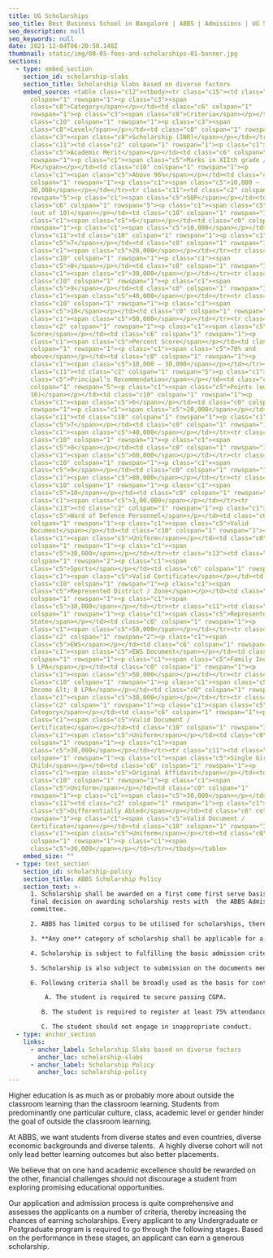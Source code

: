 ```yaml
---
title: UG Scholarships
seo_title: Best Business School in Bangalore | ABBS | Admissions | UG Scholarships
seo_description: null
seo_keywords: null
date: 2021-12-04T06:20:50.148Z
thumbnail: static/img/08-05-fees-and-scholarships-01-banner.jpg
sections:
  - type: embed_section
    section_id: scholarship-slabs
    section_title: Scholarship Slabs based on diverse factors
    embed_source: <table class="c12"><tbody><tr class="c15"><td class="c2"
      colspan="1" rowspan="1"><p class="c3"><span
      class="c8">Category</span></p></td><td class="c6" colspan="1"
      rowspan="1"><p class="c3"><span class="c8">Criteria</span></p></td><td
      class="c10" colspan="1" rowspan="1"><p class="c3"><span
      class="c8">Level</span></p></td><td class="c0" colspan="1" rowspan="1"><p
      class="c3"><span class="c8">Scholarship (INR)</span></p></td></tr><tr
      class="c11"><td class="c2" colspan="1" rowspan="1"><p class="c1"><span
      class="c5">Academic Merit</span></p></td><td class="c6" colspan="1"
      rowspan="1"><p class="c1"><span class="c5">Marks in XIIth grade /
      PU</span></p></td><td class="c10" colspan="1" rowspan="1"><p
      class="c1"><span class="c5">Above 96%</span></p></td><td class="c0"
      colspan="1" rowspan="1"><p class="c1"><span class="c5">10,000 –
      30,000</span></p></td></tr><tr class="c11"><td class="c2" colspan="1"
      rowspan="5"><p class="c1"><span class="c5">SOP</span></p></td><td
      class="c6" colspan="1" rowspan="5"><p class="c1"><span class="c5">Points
      (out of 10)</span></p></td><td class="c10" colspan="1" rowspan="1"><p
      class="c1"><span class="c5">6</span></p></td><td class="c0" colspan="1"
      rowspan="1"><p class="c1"><span class="c5">10,000</span></p></td></tr><tr
      class="c11"><td class="c10" colspan="1" rowspan="1"><p class="c1"><span
      class="c5">7</span></p></td><td class="c0" colspan="1" rowspan="1"><p
      class="c1"><span class="c5">20,000</span></p></td></tr><tr class="c11"><td
      class="c10" colspan="1" rowspan="1"><p class="c1"><span
      class="c5">8</span></p></td><td class="c0" colspan="1" rowspan="1"><p
      class="c1"><span class="c5">30,000</span></p></td></tr><tr class="c11"><td
      class="c10" colspan="1" rowspan="1"><p class="c1"><span
      class="c5">9</span></p></td><td class="c0" colspan="1" rowspan="1"><p
      class="c1"><span class="c5">40,000</span></p></td></tr><tr class="c11"><td
      class="c10" colspan="1" rowspan="1"><p class="c1"><span
      class="c5">10</span></p></td><td class="c0" colspan="1" rowspan="1"><p
      class="c1"><span class="c5">50,000</span></p></td></tr><tr class="c11"><td
      class="c2" colspan="1" rowspan="1"><p class="c1"><span class="c5">ABSAT
      Score</span></p></td><td class="c6" colspan="1" rowspan="1"><p
      class="c1"><span class="c5">Percent Score</span></p></td><td class="c10"
      colspan="1" rowspan="1"><p class="c1"><span class="c5">70% and
      above</span></p></td><td class="c0" colspan="1" rowspan="1"><p
      class="c1"><span class="c5">10,000 – 30,000</span></p></td></tr><tr
      class="c11"><td class="c2" colspan="1" rowspan="5"><p class="c1"><span
      class="c5">Principal’s Recommendation</span></p></td><td class="c6"
      colspan="1" rowspan="5"><p class="c1"><span class="c5">Points (out of
      10)</span></p></td><td class="c10" colspan="1" rowspan="1"><p
      class="c1"><span class="c5">6</span></p></td><td class="c0" colspan="1"
      rowspan="1"><p class="c1"><span class="c5">20,000</span></p></td></tr><tr
      class="c11"><td class="c10" colspan="1" rowspan="1"><p class="c1"><span
      class="c5">7</span></p></td><td class="c0" colspan="1" rowspan="1"><p
      class="c1"><span class="c5">40,000</span></p></td></tr><tr class="c11"><td
      class="c10" colspan="1" rowspan="1"><p class="c1"><span
      class="c5">8</span></p></td><td class="c0" colspan="1" rowspan="1"><p
      class="c1"><span class="c5">60,000</span></p></td></tr><tr class="c11"><td
      class="c10" colspan="1" rowspan="1"><p class="c1"><span
      class="c5">9</span></p></td><td class="c0" colspan="1" rowspan="1"><p
      class="c1"><span class="c5">80,000</span></p></td></tr><tr class="c11"><td
      class="c10" colspan="1" rowspan="1"><p class="c1"><span
      class="c5">10</span></p></td><td class="c0" colspan="1" rowspan="1"><p
      class="c1"><span class="c5">1,00,000</span></p></td></tr><tr
      class="c13"><td class="c2" colspan="1" rowspan="1"><p class="c1"><span
      class="c5">Ward of Defence Personnel</span></p></td><td class="c6"
      colspan="1" rowspan="1"><p class="c1"><span class="c5">Valid
      Document</span></p></td><td class="c10" colspan="1" rowspan="1"><p
      class="c1"><span class="c5">Uniform</span></p></td><td class="c0"
      colspan="1" rowspan="1"><p class="c1"><span
      class="c5">30,000</span></p></td></tr><tr class="c13"><td class="c2"
      colspan="1" rowspan="2"><p class="c1"><span
      class="c5">Sports</span></p></td><td class="c6" colspan="1" rowspan="2"><p
      class="c1"><span class="c5">Valid Certificate</span></p></td><td
      class="c10" colspan="1" rowspan="1"><p class="c1"><span
      class="c5">Represented District / Zone</span></p></td><td class="c0"
      colspan="1" rowspan="1"><p class="c1"><span
      class="c5">30,000</span></p></td></tr><tr class="c11"><td class="c10"
      colspan="1" rowspan="1"><p class="c1"><span class="c5">Represented
      State</span></p></td><td class="c0" colspan="1" rowspan="1"><p
      class="c1"><span class="c5">50,000</span></p></td></tr><tr class="c13"><td
      class="c2" colspan="1" rowspan="2"><p class="c1"><span
      class="c5">EWS</span></p></td><td class="c6" colspan="1" rowspan="2"><p
      class="c1"><span class="c5">EWS Document</span></p></td><td class="c10"
      colspan="1" rowspan="1"><p class="c1"><span class="c5">Family Income &lt;
      5 LPA</span></p></td><td class="c0" colspan="1" rowspan="1"><p
      class="c1"><span class="c5">50,000</span></p></td></tr><tr class="c13"><td
      class="c10" colspan="1" rowspan="1"><p class="c1"><span class="c5">Family
      Income &lt; 8 LPA</span></p></td><td class="c0" colspan="1" rowspan="1"><p
      class="c1"><span class="c5">30,000</span></p></td></tr><tr class="c11"><td
      class="c2" colspan="1" rowspan="1"><p class="c1"><span class="c5">SC/ST
      Category</span></p></td><td class="c6" colspan="1" rowspan="1"><p
      class="c1"><span class="c5">Valid Document /
      Certificate</span></p></td><td class="c10" colspan="1" rowspan="1"><p
      class="c1"><span class="c5">Uniform</span></p></td><td class="c0"
      colspan="1" rowspan="1"><p class="c1"><span
      class="c5">30,000</span></p></td></tr><tr class="c11"><td class="c2"
      colspan="1" rowspan="1"><p class="c1"><span class="c5">Single Girl
      Child</span></p></td><td class="c6" colspan="1" rowspan="1"><p
      class="c1"><span class="c5">Original Affidavit</span></p></td><td
      class="c10" colspan="1" rowspan="1"><p class="c1"><span
      class="c5">Uniform</span></p></td><td class="c0" colspan="1"
      rowspan="1"><p class="c1"><span class="c5">30,000</span></p></td></tr><tr
      class="c11"><td class="c2" colspan="1" rowspan="1"><p class="c1"><span
      class="c5">Differentially Abled</span></p></td><td class="c6" colspan="1"
      rowspan="1"><p class="c1"><span class="c5">Valid Document /
      Certificate</span></p></td><td class="c10" colspan="1" rowspan="1"><p
      class="c1"><span class="c5">Uniform</span></p></td><td class="c0"
      colspan="1" rowspan="1"><p class="c1"><span
      class="c5">30,000</span></p></td></tr></tbody></table>
    embed_size: ""
  - type: text_section
    section_id: scholarship-policy
    section_title: ABBS Scholarship Policy
    section_text: >-
      1. Scholarship shall be awarded on a first come first serve basis. The
      final decision on awarding scholarship rests with  the ABBS Admissions
      committee.

      2. ABBS has limited corpus to be utilised for scholarships, therefore fulfilling the above criteria does not guarantee that  student shall be awarded the scholarship.  

      3. **Any one** category of scholarship shall be applicable for a given student.  

      4. Scholarship is subject to fulfilling the basic admission criteria mentioned in Annexure II of ABBS Admission letter.  

      5. Scholarship is also subject to submission on the documents mentioned in Annexure III of ABBS Admission Letter.  

      6. Following criteria shall be broadly used as the basis for continuation of scholarship beyond Year. 

          A. The student is required to secure passing CGPA.

         B. The student is required to register at least 75% attendance.  

         C. The student should not engage in inappropriate conduct.
  - type: anchor_section
    links:
      - anchor_label: Scholarship Slabs based on diverse factors
        anchor_loc: scholarship-slabs
      - anchor_label: Scholarship Policy
        anchor_loc: scholarship-policy
---
```

Higher education is as much as or probably more about outside the classroom learning than the classroom learning. Students from predominantly one particular culture, class, academic level or gender hinder the goal of outside the classroom learning. 

At ABBS, we want students from diverse states and even countries, diverse economic backgrounds and diverse talents.  A highly diverse cohort will not only lead better learning outcomes but also better placements. 

We believe that on one hand academic excellence should be rewarded on the other, financial challenges should not discourage a student from exploring promising educational opportunities. 

Our application and admission process is quite comprehensive and assesses the applicants on a number of criteria, thereby increasing the chances of earning scholarships. Every applicant to any Undergraduate or Postgraduate program is required to go through the following stages. Based on the performance in these stages, an applicant can earn a generous scholarship.